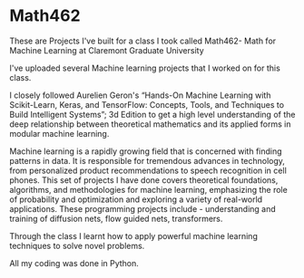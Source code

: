 # Math462
These are Projects I've built for a class I took called Math462- Math for Machine Learning at Claremont Graduate University

I've uploaded several Machine learning projects that I worked on for this class.

I closely followed Aurelien Geron's “Hands-On Machine Learning with Scikit-Learn, Keras, and TensorFlow: Concepts, Tools, and Techniques to Build Intelligent Systems”; 3d Edition to get a high level understanding of the deep relationship between theoretical mathematics and its applied forms in modular machine learning. 

Machine learning is a rapidly growing field that is concerned with finding patterns in data. It is responsible for tremendous advances in technology, from personalized product recommendations to speech recognition in cell phones. This set of projects I have done covers theoretical foundations, algorithms, and methodologies for machine learning, emphasizing the role of probability and optimization and exploring a variety of real-world applications. These programming projects include - understanding and training of diffusion nets, flow guided nets, transformers. 

Through the class I learnt how to apply powerful machine learning techniques to solve novel problems. 

All my coding was done in Python.
